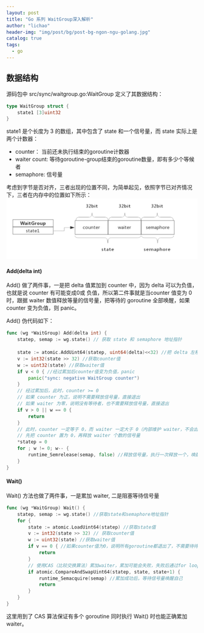 ```yaml
---
layout: post
title: "Go 系列 WaitGroup深入解析"
author: "lichao"
header-img: "img/post/bg/post-bg-ngon-ngu-golang.jpg"
catalog: true
tags:
  - go
---
```


## 数据结构

源码包中 src/sync/waitgroup.go:WaitGroup 定义了其数据结构： 
```go
type WaitGroup struct { 
	state1 [3]uint32 
} 
```
state1 是个长度为 3 的数组，其中包含了 state 和一个信号量，而 state 实际上是两个计数器： 
- counter： 当前还未执行结束的goroutine计数器 
- waiter count: 等待goroutine-group结束的goroutine数量，即有多少个等候者 
- semaphore: 信号量 
  
考虑到字节是否对齐，三者出现的位置不同，为简单起见，依照字节已对齐情况下，三者在内存中的位置如下所示：
![wait group](/img/post/lang/go/WaitGroup.png)

#### Add(delta int)
Add() 做了两件事，一是把 delta 值累加到 counter 中，因为 delta 可以为负值，也就是说 counter 有可能变成0或 负值，所以第二件事就是当counter 值变为 0 时，跟据 waiter 数值释放等量的信号量，把等待的 goroutine 全部唤醒，如果 counter 变为负值，则 panic。

Add() 伪代码如下：
```go
func (wg *WaitGroup) Add(delta int) { 
	statep, semap := wg.state() // 获取 state 和 semaphore 地址指针 
	
	state := atomic.AddUint64(statep, uint64(delta)<<32) //把 delta 左移 32 位累加到 state，即累加到 counter 中 
	v := int32(state >> 32) //获取counter值 
	w := uint32(state) //获取waiter值 
	if v < 0 { //经过累加后counter值变为负值，panic 
		panic("sync: negative WaitGroup counter") 
	} 
	// 经过累加后，此时，counter >= 0 
	// 如果 counter 为正，说明不需要释放信号量，直接退出 
	// 如果 waiter 为零，说明没有等待者，也不需要释放信号量，直接退出 
	if v > 0 || w == 0 { 
		return 
	} 
	// 此时，counter 一定等于 0，而 waiter 一定大于 0（内部维护 waiter，不会出现小于 0 的情况），
	// 先把 counter 置为 0，再释放 waiter 个数的信号量 
	*statep = 0 
	for ; w != 0; w-- { 
		runtime_Semrelease(semap, false) //释放信号量，执行一次释放一个，唤醒一个等待者 
	} 
}
```

#### Wait()
Wait() 方法也做了两件事，一是累加 waiter, 二是阻塞等待信号量
```go
func (wg *WaitGroup) Wait() { 
	statep, semap := wg.state() //获取state和semaphore地址指针 
	for { 
		state := atomic.LoadUint64(statep) //获取state值
		v := int32(state >> 32) // 获取counter值 
		w := uint32(state) //获取waiter值 
		if v == 0 { //如果counter值为0，说明所有goroutine都退出了，不需要待待，直接返回 
			return  
		} 
		// 使用CAS（比较交换算法）累加waiter，累加可能会失败，失败后通过for loop下次重试 
		if atomic.CompareAndSwapUint64(statep, state, state+1) { 
			runtime_Semacquire(semap) //累加成功后，等待信号量唤醒自己 
			return 
		} 
	} 
}
```
这里用到了 CAS 算法保证有多个 goroutine 同时执行 Wait() 时也能正确累加 waiter。